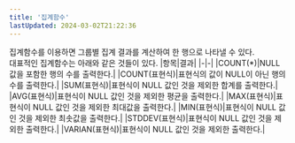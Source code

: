 ```yaml
---
title: '집계함수'
lastUpdated: 2024-03-02T21:22:36
---
```

집계함수를 이용하면 그룹별 집계 결과를 계산하여 한 행으로 나타낼 수 있다.<br>
대표적인 집계함수는 아래와 같은 것들이 있다.
|항목|결과|
|-|-|
|COUNT(*)|NULL 값을 포함한 행의 수를 출력한다.|
|COUNT(표현식)|표현식의 값이 NULL이 아닌 행의 수를 출력한다.|
|SUM(표현식)|표현식이 NULL 값인 것을 제외한 합계를 출력한다.|
|AVG(표현식)|표현식이 NULL 값인 것을 제외한 평균을 출력한다.|
|MAX(표현식)|표현식이 NULL 값인 것을 제외한 최대값을 출력한다.|
|MIN(표현식)|표현식이 NULL 값인 것을 제외한 최솟값을 출력한다.|
|STDDEV(표현식)|표현식이 NULL 값인 것을 제외한 출력한다.|
|VARIAN(표현식)|표현식이 NULL 값인 것을 제외한 출력한다.|
